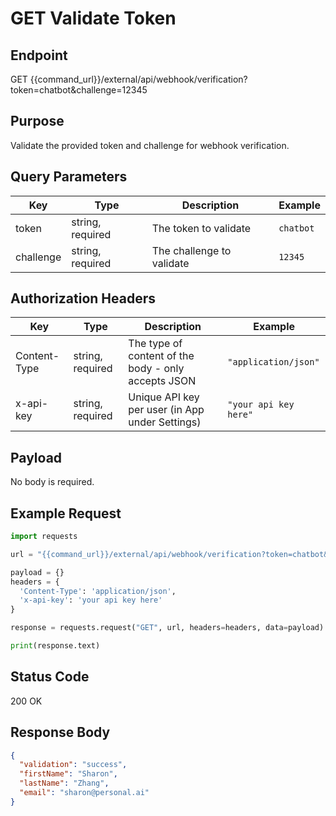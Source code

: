 # GET Validate Token

## Endpoint
GET {{command_url}}/external/api/webhook/verification?token=chatbot&challenge=12345

## Purpose
Validate the provided token and challenge for webhook verification.

## Query Parameters

| Key        | Type               | Description                                 | Example  |
|------------|--------------------|---------------------------------------------|----------|
| token      | string, required    | The token to validate                       | `chatbot`|
| challenge  | string, required    | The challenge to validate                   | `12345`  |

## Authorization Headers

| Key          | Type               | Description                                        | Example                       |
|--------------|--------------------|----------------------------------------------------|-------------------------------|
| Content-Type | string, required    | The type of content of the body - only accepts JSON | `"application/json"`          |
| x-api-key    | string, required    | Unique API key per user (in App under Settings)     | `"your api key here"`         |

## Payload
No body is required.

## Example Request

```python
import requests

url = "{{command_url}}/external/api/webhook/verification?token=chatbot&challenge=12345"

payload = {}
headers = {
  'Content-Type': 'application/json',
  'x-api-key': 'your api key here'
}

response = requests.request("GET", url, headers=headers, data=payload)

print(response.text)
```

## Status Code
200 OK

## Response Body
```json
{
  "validation": "success",
  "firstName": "Sharon",
  "lastName": "Zhang",
  "email": "sharon@personal.ai"
}
```

